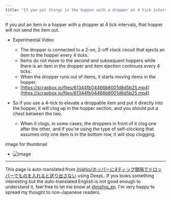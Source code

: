 ```yaml
---
title: "If you put things in the hopper with a dropper at 4 tick intervals, it won't feed."
---
```


If you put an item in a hopper with a dropper at 4 tick intervals, that hopper will not send the item out.
- Experimental Video
    - The dropper is connected to a 2-on, 2-off clock circuit that ejects an item to the hopper every 4 ticks.
    - Items do not move to the second and subsequent hoppers while there is an item in the dropper and item ejection continues every 4 ticks.
    - When the dropper runs out of items, it starts moving items in the hopper.
    - [https://scrapbox.io/files/61344fb04466b8001d8d5b25.mp4](https://scrapbox.io/files/61344fb04466b8001d8d5b25.mp4)

- So if you use a 4-tick to elevate a droppable item and put it directly into the hopper, it will clog up in the hopper section, and you should put a chest between the two.
    - When it clogs, in some cases, the droppers in front of it clog one after the other, and if you're using the type of self-clocking that assumes only one item is in the bottom row, it will stop clogging.

image for thumbnail
- ![image](https://gyazo.com/9d1eea625387681a947104436db1f9ca/thumb/1000)

---
This page is auto-translated from [/nishio/ホッパーに4ティック間隔でドロッパーでものを入れると送り出さない](https://scrapbox.io/nishio/ホッパーに4ティック間隔でドロッパーでものを入れると送り出さない) using DeepL. If you looks something interesting but the auto-translated English is not good enough to understand it, feel free to let me know at [@nishio_en](https://twitter.com/nishio_en). I'm very happy to spread my thought to non-Japanese readers.
